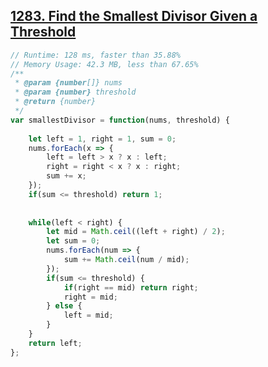 ## [1283. Find the Smallest Divisor Given a Threshold](https://leetcode.com/problems/find-the-smallest-divisor-given-a-threshold/)
```javascript
// Runtime: 128 ms, faster than 35.88%
// Memory Usage: 42.3 MB, less than 67.65%
/**
 * @param {number[]} nums
 * @param {number} threshold
 * @return {number}
 */
var smallestDivisor = function(nums, threshold) {
    
    let left = 1, right = 1, sum = 0;
    nums.forEach(x => {
        left = left > x ? x : left;
        right = right < x ? x : right;
        sum += x;
    });
    if(sum <= threshold) return 1;
    
        
    while(left < right) {
        let mid = Math.ceil((left + right) / 2);
        let sum = 0;
        nums.forEach(num => {
            sum += Math.ceil(num / mid);
        });
        if(sum <= threshold) {
            if(right == mid) return right;
            right = mid;
        } else {
            left = mid;
        }
    }
    return left;  
};
```

